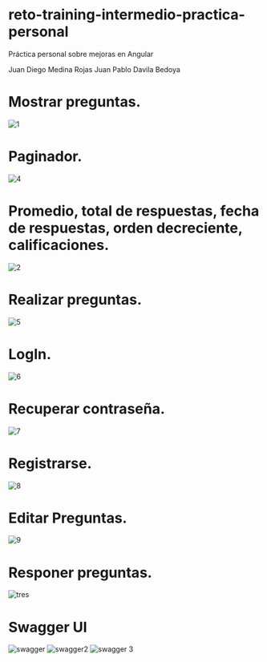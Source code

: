 # reto-training-intermedio-practica-personal
Práctica personal sobre mejoras en Angular

Juan Diego Medina Rojas
Juan Pablo Davila Bedoya

# Mostrar preguntas.
![1](https://user-images.githubusercontent.com/62685470/173394023-2f6f913d-061e-4b40-ae94-5f7b45a92c5e.png)

# Paginador.
![4](https://user-images.githubusercontent.com/62685470/173394027-8640296f-45ef-4dbb-9185-26d88711858c.png)

# Promedio, total de respuestas, fecha de respuestas, orden decreciente, calificaciones.
![2](https://user-images.githubusercontent.com/62685470/173394086-62497206-96fc-42de-8ce6-e8cedc6bd3c5.png)

# Realizar preguntas.
![5](https://user-images.githubusercontent.com/62685470/173394100-0eba182a-efd6-4450-aa2a-be590c80a699.png)

# LogIn.
![6](https://user-images.githubusercontent.com/62685470/173394106-a74c37a7-ddc3-4b2a-8bee-057e125ac58b.png)

# Recuperar contraseña.
![7](https://user-images.githubusercontent.com/62685470/173394150-2833923c-1b22-479d-bea9-20bee86c8fd8.png)

# Registrarse.
![8](https://user-images.githubusercontent.com/62685470/173394152-20c4ddaf-367c-47d2-94be-289426d3e74a.png)

# Editar Preguntas.
![9](https://user-images.githubusercontent.com/62685470/173394154-e01a79f0-51ab-4cba-8cc6-3f6107b12a5a.png)

# Responer preguntas.
![tres](https://user-images.githubusercontent.com/62685470/173394178-08704435-a68e-482d-bebb-c70e41ba72dc.png)

# Swagger UI
![swagger](https://user-images.githubusercontent.com/62685470/173396196-1ea77320-3d83-476e-953f-9430b9a4aa39.png)
![swagger2](https://user-images.githubusercontent.com/62685470/173396296-01fd3f0a-308f-4759-8ebc-49034127452f.png)
![swagger 3](https://user-images.githubusercontent.com/62685470/173396336-9399fe84-a28f-43db-9307-f89cb52d3a4f.png)

